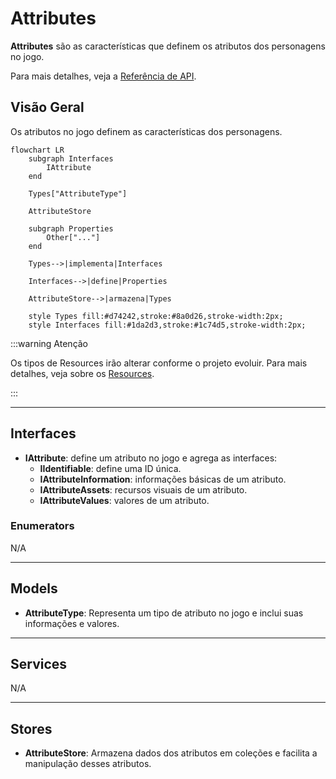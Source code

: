 # Attributes

**Attributes** são as características que definem os atributos dos personagens no jogo.

Para mais detalhes, veja a [Referência de API](../../api/DiceRolling.Attributes.md).

## Visão Geral

Os atributos no jogo definem as características dos personagens.

```mermaid
flowchart LR
    subgraph Interfaces
        IAttribute
    end

    Types["AttributeType"]

    AttributeStore

    subgraph Properties
        Other["..."]
    end

    Types-->|implementa|Interfaces

    Interfaces-->|define|Properties

    AttributeStore-->|armazena|Types

    style Types fill:#d74242,stroke:#8a0d26,stroke-width:2px;
    style Interfaces fill:#1da2d3,stroke:#1c74d5,stroke-width:2px;
```

:::warning Atenção

Os tipos de Resources irão alterar conforme o projeto evoluir. Para mais detalhes, veja sobre os [Resources](../../architecture/00-intro/resources.md).

:::

---

## Interfaces

- **IAttribute**: define um atributo no jogo e agrega as interfaces:
  - **IIdentifiable**: define uma ID única.
  - **IAttributeInformation**: informações básicas de um atributo.
  - **IAttributeAssets**: recursos visuais de um atributo.
  - **IAttributeValues**: valores de um atributo.

### Enumerators

N/A

---

## Models

- **AttributeType**: Representa um tipo de atributo no jogo e inclui suas informações e valores.

---

## Services

N/A

---

## Stores

- **AttributeStore**: Armazena dados dos atributos em coleções e facilita a manipulação desses atributos.
